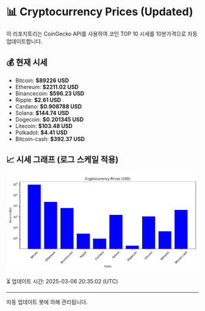 
# 📊 Cryptocurrency Prices (Updated)

이 리포지토리는 CoinGecko API를 사용하여 코인 TOP 10 시세를 10분가격으로 자동 업데이트합니다.

## 💰 현재 시세
- Bitcoin: **$89226 USD**
- Ethereum: **$2211.02 USD**
- Binancecoin: **$596.23 USD**
- Ripple: **$2.61 USD**
- Cardano: **$0.908788 USD**
- Solana: **$144.74 USD**
- Dogecoin: **$0.201345 USD**
- Litecoin: **$103.48 USD**
- Polkadot: **$4.41 USD**
- Bitcoin-cash: **$392.37 USD**

## 📈 시세 그래프 (로그 스케일 적용)
![Crypto Prices](crypto_prices.png)

⏳ 업데이트 시간: 2025-03-06 20:35:02 (UTC)

---
자동 업데이트 봇에 의해 관리됩니다.
